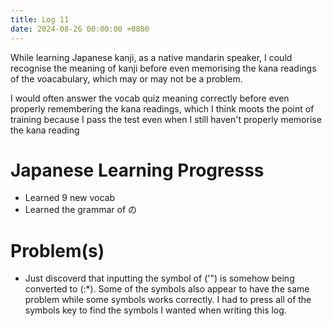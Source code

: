 ```yaml
---
title: Log 11
date: 2024-08-26 00:00:00 +0800
---
```

While learning Japanese kanji, as a native mandarin speaker,
I could recognise the meaning of kanji before even memorising the kana readings of the voacabulary,
which may or may not be a problem.

I would often answer the vocab quiz meaning correctly before even properly remembering the kana readings, which I think moots the point of training because I pass the test even when I still haven't properly memorise the kana reading


# Japanese Learning Progresss
- Learned 9 new vocab
- Learned the grammar of の


# Problem(s)
- Just discoverd that inputting the symbol of ('") is somehow being converted to (:*). Some of the symbols also appear to have the same problem while some symbols works correctly. I had to press all of the symbols key to find the symbols I wanted when writing this log.

